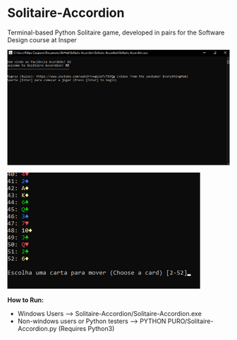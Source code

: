 # Solitaire-Accordion
Terminal-based Python Solitaire game, developed in pairs for the Software Design course at Insper



![Printscreen 1](https://github.com/MekhyW/Solitaire-Accordion/blob/main/Printscreen%201.png)



![Printscreen 2](https://github.com/MekhyW/Solitaire-Accordion/blob/main/Printscreen%202.png)

**How to Run:**

- Windows Users --> Solitaire-Accordion/Solitaire-Accordion.exe
- Non-windows users or Python testers --> PYTHON PURO/Solitaire-Accordion.py (Requires Python3)

